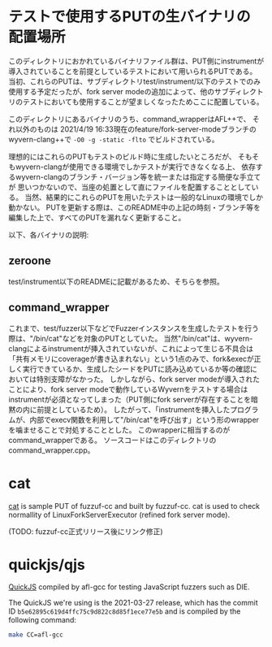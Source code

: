 # テストで使用するPUTの生バイナリの配置場所

このディレクトリにおかれているバイナリファイル群は、PUT側にinstrumentが導入されていることを前提としているテストにおいて用いられるPUTである。
当初、これらのPUTは、サブディレクトリtest/instrument/以下のテストでのみ使用する予定だったが、fork server modeの追加によって、他のサブディレクトリのテストにおいても使用することが望ましくなったためここに配置している。

このディレクトリにあるバイナリのうち、command\_wrapperはAFL\+\+で、
それ以外のものは 2021/4/19 16:33現在のfeature/fork-server-modeブランチのwyvern-clang++で
`-O0 -g -static -flto`
でビルドされている。

理想的にはこれらのPUTもテストのビルド時に生成したいところだが、
そもそもwyvern-clangが使用できる環境でしかテストが実行できなくなる上、
依存するwyvern-clangのブランチ・バージョン等を統一または指定する簡便な手立てが
思いつかないので、当座の処置として直にファイルを配置することとしている。
当然、結果的にこれらのPUTを用いたテストは一般的なLinuxの環境でしか動かない。
PUTを更新する際は、このREADME中の上記の時刻・ブランチ等を編集した上で、すべてのPUTを漏れなく更新すること。

以下、各バイナリの説明:

## zeroone
test/instrument以下のREADMEに記載があるため、そちらを参照。

## command\_wrapper
これまで、test/fuzzer以下などでFuzzerインスタンスを生成したテストを行う際は、"/bin/cat"などを対象のPUTとしていた。
当然"/bin/cat"は、wyvern-clangによるinstrumentが挿入されていないが、これによって生じる不具合は「共有メモリにcoverageが書き込まれない」という1点のみで、fork&execが正しく実行できているか、生成したシードをPUTに読み込めているか等の確認においては特別支障がなかった。
しかしながら、fork server modeが導入されたことにより、fork server modeで動作しているWyvernをテストする場合はinstrumentが必須となってしまった（PUT側にfork serverが存在することを暗黙の内に前提としているため）。
したがって、「instrumentを挿入したプログラムが、内部でexecv関数を利用して"/bin/cat"を呼び出す」という形のwrapperを噛ませることで対処することとした。
このwrapperに相当するのがcommand\_wrapperである。
ソースコードはこのディレクトリのcommand\_wrapper.cpp。

# cat 
[cat](https://github.com/RICSecLab/fuzzuf-cc-private/tree/phase-3/put/cat) is sample PUT of fuzzuf-cc and built by fuzzuf-cc.
cat is used to check normallity of LinuxForkServerExecutor (refined fork server mode).

(TODO: fuzzuf-cc正式リリース後にリンク修正)

# quickjs/qjs
[QuickJS](https://bellard.org/quickjs/) compiled by afl-gcc for testing JavaScript fuzzers such as DIE.

The QuickJS we're using is the 2021-03-27 release, which has the commit ID `b5e62895c619d4ffc75c9d822c8d85f1ece77e5b` and is compiled by the following command:
```bash
make CC=afl-gcc
```
